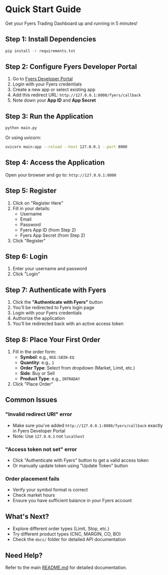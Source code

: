 # Quick Start Guide

Get your Fyers Trading Dashboard up and running in 5 minutes!

## Step 1: Install Dependencies

```bash
pip install -r requirements.txt
```

## Step 2: Configure Fyers Developer Portal

1. Go to [Fyers Developer Portal](https://myapi.fyers.in/dashboard)
2. Login with your Fyers credentials
3. Create a new app or select existing app
4. Add this redirect URL: `http://127.0.0.1:8000/fyers/callback`
5. Note down your **App ID** and **App Secret**

## Step 3: Run the Application

```bash
python main.py
```

Or using uvicorn:

```bash
uvicorn main:app --reload --host 127.0.0.1 --port 8000
```

## Step 4: Access the Application

Open your browser and go to: `http://127.0.0.1:8000`

## Step 5: Register

1. Click on "Register Here"
2. Fill in your details:
   - Username
   - Email
   - Password
   - Fyers App ID (from Step 2)
   - Fyers App Secret (from Step 2)
3. Click "Register"

## Step 6: Login

1. Enter your username and password
2. Click "Login"

## Step 7: Authenticate with Fyers

1. Click the **"Authenticate with Fyers"** button
2. You'll be redirected to Fyers login page
3. Login with your Fyers credentials
4. Authorize the application
5. You'll be redirected back with an active access token

## Step 8: Place Your First Order

1. Fill in the order form:
   - **Symbol**: e.g., `NSE:SBIN-EQ`
   - **Quantity**: e.g., `1`
   - **Order Type**: Select from dropdown (Market, Limit, etc.)
   - **Side**: Buy or Sell
   - **Product Type**: e.g., `INTRADAY`
2. Click "Place Order"

## Common Issues

### "Invalid redirect URI" error
- Make sure you've added `http://127.0.0.1:8000/fyers/callback` exactly in Fyers Developer Portal
- Note: Use `127.0.0.1` not `localhost`

### "Access token not set" error
- Click "Authenticate with Fyers" button to get a valid access token
- Or manually update token using "Update Token" button

### Order placement fails
- Verify your symbol format is correct
- Check market hours
- Ensure you have sufficient balance in your Fyers account

## What's Next?

- Explore different order types (Limit, Stop, etc.)
- Try different product types (CNC, MARGIN, CO, BO)
- Check the `docs/` folder for detailed API documentation

## Need Help?

Refer to the main [README.md](README.md) for detailed documentation.
